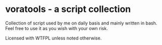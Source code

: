 # voratools - a script collection
Collection of script used by me on daily basis and mainly written in bash. 
Feel free to use it as you wish with your own risk.

Licensed with WTFPL unless noted otherwise.